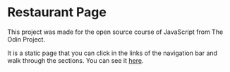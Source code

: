 # Restaurant Page 

This project was made for the open source course of JavaScript from The Odin Project. 

It is a static page that you can click in the links of the navigation bar and walk through the sections. You can see it [here](https://big-plato.github.io/restaurant-page-project/).

